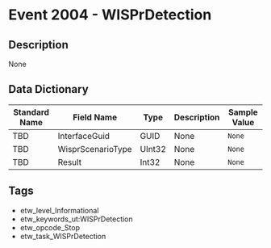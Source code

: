 # Event 2004 - WISPrDetection

## Description
None

## Data Dictionary
|Standard Name|Field Name|Type|Description|Sample Value|
|---|---|---|---|---|
|TBD|InterfaceGuid|GUID|None|`None`|
|TBD|WisprScenarioType|UInt32|None|`None`|
|TBD|Result|Int32|None|`None`|

## Tags
* etw_level_Informational
* etw_keywords_ut:WISPrDetection
* etw_opcode_Stop
* etw_task_WISPrDetection